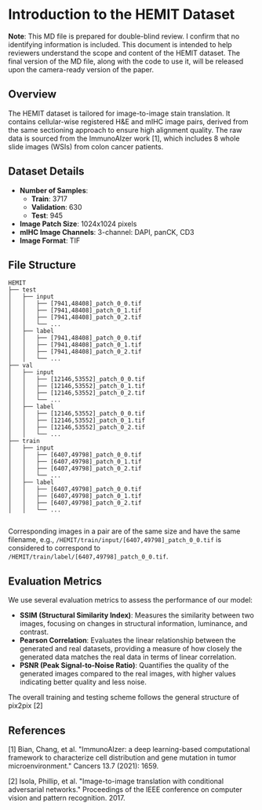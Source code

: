 # Introduction to the HEMIT Dataset

**Note**: This MD file is prepared for double-blind review. I confirm that no identifying information is included. This document is intended to help reviewers understand the scope and content of the HEMIT dataset. The final version of the MD file, along with the code to use it, will be released upon the camera-ready version of the paper.

## Overview

The HEMIT dataset is tailored for image-to-image stain translation. It contains cellular-wise registered H&E and mIHC image pairs, derived from the same sectioning approach to ensure high alignment quality. The raw data is sourced from the ImmunoAIzer work [1], which includes 8 whole slide images (WSIs) from colon cancer patients.


## Dataset Details

- **Number of Samples**:
  - **Train**: 3717
  - **Validation**: 630
  - **Test**: 945
- **Image Patch Size**: 1024x1024 pixels
- **mIHC Image Channels**: 3-channel: DAPI, panCK, CD3
- **Image Format**: TIF

## File Structure

  ```    
  HEMIT
├── test
│   ├── input
│   │   ├── [7941,48408]_patch_0_0.tif
│   │   ├── [7941,48408]_patch_0_1.tif
│   │   ├── [7941,48408]_patch_0_2.tif
│   │   └── ...
│   ├── label
│   │   ├── [7941,48408]_patch_0_0.tif
│   │   ├── [7941,48408]_patch_0_1.tif
│   │   ├── [7941,48408]_patch_0_2.tif
│   │   └── ...
├── val
│   ├── input
│   │   ├── [12146,53552]_patch_0_0.tif
│   │   ├── [12146,53552]_patch_0_1.tif
│   │   ├── [12146,53552]_patch_0_2.tif
│   │   └── ...
│   ├── label
│   │   ├── [12146,53552]_patch_0_0.tif
│   │   ├── [12146,53552]_patch_0_1.tif
│   │   ├── [12146,53552]_patch_0_2.tif
│   │   └── ...
├── train
│   ├── input
│   │   ├── [6407,49798]_patch_0_0.tif
│   │   ├── [6407,49798]_patch_0_1.tif
│   │   ├── [6407,49798]_patch_0_2.tif
│   │   └── ...
│   ├── label
│   │   ├── [6407,49798]_patch_0_0.tif
│   │   ├── [6407,49798]_patch_0_1.tif
│   │   ├── [6407,49798]_patch_0_2.tif
│   │   └── ...


  ```
Corresponding images in a pair are of the same size and have the same filename, e.g., `/HEMIT/train/input/[6407,49798]_patch_0_0.tif` is considered to correspond to `/HEMIT/train/label/[6407,49798]_patch_0_0.tif`.

## Evaluation Metrics

We use several evaluation metrics to assess the performance of our model:

- **SSIM (Structural Similarity Index)**: Measures the similarity between two images, focusing on changes in structural information, luminance, and contrast.
- **Pearson Correlation**: Evaluates the linear relationship between the generated and real datasets, providing a measure of how closely the generated data matches the real data in terms of linear correlation.
- **PSNR (Peak Signal-to-Noise Ratio)**: Quantifies the quality of the generated images compared to the real images, with higher values indicating better quality and less noise.


The overall training and testing scheme follows the general structure of pix2pix [2]

## References

[1] Bian, Chang, et al. "ImmunoAIzer: a deep learning-based computational framework to characterize cell distribution and gene mutation in tumor microenvironment." Cancers 13.7 (2021): 1659.

[2] Isola, Phillip, et al. "Image-to-image translation with conditional adversarial networks." Proceedings of the IEEE conference on computer vision and pattern recognition. 2017.

